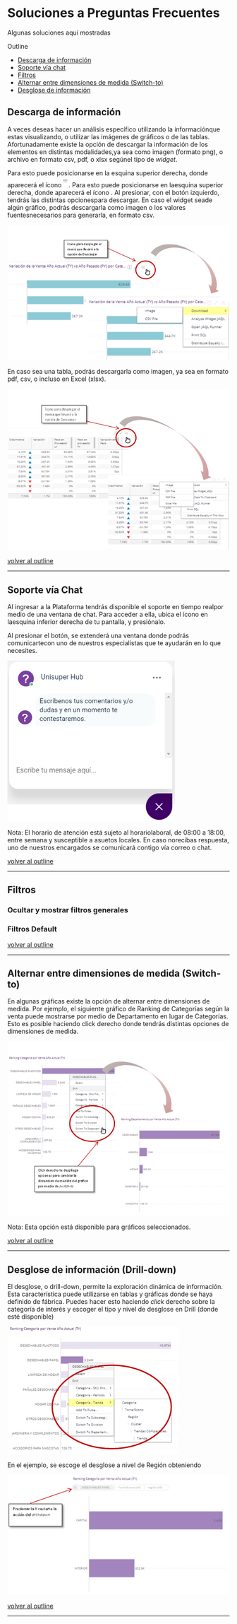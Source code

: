 # Soluciones a Preguntas Frecuentes

Algunas soluciones aquí mostradas

Outline <a name="outline"> </a>

* [Descarga de información](#dwnld_info)
* [Soporte vía chat](#soprt_chat)
* [Filtros](#filter)
* [Alternar entre dimensiones de medida (Switch-to)](#switch_to)
* [Desglose de información](#drill_down)





## Descarga de información <a name="dwnld_info"></a>

A veces deseas hacer un análisis específico utilizando la informaciónque estas visualizando, o utilizar las imágenes de gráficos o de las tablas. Afortunadamente existe la opción de descargar la información de los elementos en distintas modalidades,ya sea como imagen (formato png), o archivo en formato csv, pdf, o xlsx segúnel tipo  de *widget*.

Para esto puede posicionarse en la esquina superior derecha, donde aparecerá el ícono![img](./imagenes/trilineas.png). Para esto puede posicionarse en laesquina superior derecha, donde aparecerá el ícono . Al presionar, con el botón izquierdo, tendrás las distintas opcionespara descargar. En caso el widget seade algún gráfico, podrás descargarla como imagen o los valores fuentesnecesarios para generarla, en formato csv.

![img](./imagenes/descarga.png)



En caso sea una tabla, podrás descargarla como imagen, ya sea en formato pdf, csv, o incluso en Excel (xlsx).

![img](./imagenes/descargatabla.png)  

[volver al outline](#outline)

***

## Soporte vía Chat <a name="soprt_chat"></a>

Al ingresar a la Plataforma tendrás disponible el soporte en tiempo realpor medio de una ventana de chat. Para acceder a ella, ubica el ícono en laesquina inferior derecha de tu pantalla, y presiónalo.

Al presionar el botón, se extenderá una ventana donde podrás comunicartecon uno de nuestros especialistas que te ayudarán en lo que necesites.

![img](./imagenes/chat_unisuper.png)

 

Nota: El horario de atención está sujeto al horariolaboral, de 08:00 a 18:00, entre semana y susceptible a asuetos locales. En caso norecibas respuesta, uno de nuestros encargados se comunicará contigo vía correo o chat.

[volver al outline](#outline)

***

## Filtros <a name="filter"></a>



### Ocultar y mostrar filtros generales



### Filtros Default





[volver al outline](#outline)

***

## Alternar entre dimensiones de medida (Switch-to) <a name="switch_to">  </a>

En algunas gráficas existe la opción de alternar entre dimensiones de medida. Por ejemplo, el siguiente gráfico de Ranking de Categorías según la venta puede mostrarse por medio de Departamento en lugar de Categorías. Esto es posible haciendo click derecho donde tendrás distintas opciones de dimensiones de medida. 

![img](./imagenes/switch2.png)

Nota: Esta opción está disponible para gráficos seleccionados.

[volver al outline](#outline)

***

## Desglose de información (Drill-down) <a name="drill_down"> </a>

El desglose, o drill-down, permite la exploración dinámica de información. Esta característica puede utilizarse en tablas y gráficas donde se haya definido de fábrica. Puedes hacer esto haciendo *click* derecho sobre la categoría de interés y escoger el tipo y nivel de desglose en Drill (donde esté disponible)

![img](./imagenes/drill1.png)

En el ejemplo, se escoge el desglose a nivel de Región obteniendo

![img](./imagenes/drill2.png)



[volver al outline](#outline)

***

